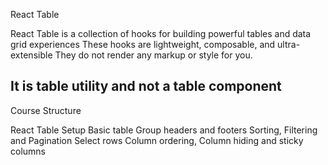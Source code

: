 React Table

React Table is a collection of hooks for building powerful tables and data grid experiences
These hooks are lightweight, composable, and ultra-extensible
They do not render any markup or style for you.

It is table utility and not a table component
------------------------------------------------------------------------------

Course Structure

React Table Setup
Basic table
Group headers and footers
Sorting, Filtering and Pagination
Select rows
Column ordering, Column hiding and sticky columns